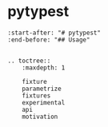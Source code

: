 # pytypest

```{include} ../README.md
:start-after: "# pytypest"
:end-before: "## Usage"
```

```{eval-rst}

.. toctree::
    :maxdepth: 1

    fixture
    parametrize
    fixtures
    experimental
    api
    motivation

```
